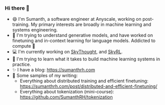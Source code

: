 ### Hi there 👋

- 😄 I'm Sumanth, a software engineer at Anyscale, working on post-training. My primary interests are broadly in machine learning and systems engineering.
- 🚀 I'm trying to understand generative models, and have worked on finetuning and in-context learning for language models. Addicted to compute 🤖
- 💻  I'm currently working on [SkyThought](https://github.com/NovaSky-AI/SkyThought), and [SkyRL](https://github.com/NovaSky-AI/SkyRL).
- 🌱 I'm trying to learn what it takes to build machine learning systems in practice. 
- ✨ I have a blog: https://sumanthrh.com
- 💬 Some samples of my writing: 
  * Everything about distributed training and efficient finetuning: https://sumanthrh.com/post/distributed-and-efficient-finetuning/
  * Everything about tokenization (mini-course): https://github.com/SumanthRH/tokenization   
 <!-- ![Sumanth's github stats](https://github-readme-stats.vercel.app/api?username=sumanthrh&show_icons=true&theme=algolia)
--!>
<!--
**SumanthRH/SumanthRH** is a ✨ _special_ ✨ repository because its `README.md` (this file) appears on your GitHub profile.

Here are some ideas to get you started:

- 🔭 I’m currently working on ...
- 🌱 I’m currently learning ...
- 👯 I’m looking to collaborate on ...
- 🤔 I’m looking for help with ...
- 💬 Ask me about ...
- 📫 How to reach me: ...
- 😄 Pronouns: ...
- ⚡ Fun fact: ...
-->

